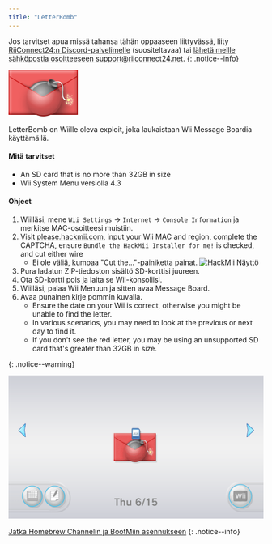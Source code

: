 ```yaml
---
title: "LetterBomb"
---
```


Jos tarvitset apua missä tahansa tähän oppaaseen liittyvässä, liity [RiiConnect24:n Discord-palvelimelle](https://discord.gg/rc24) (suositeltavaa) tai [ lähetä meille sähköpostia osoitteeseen support@riiconnect24.net](mailto:support@riiconnect24.net).
{: .notice--info}

![LetterBomb](/images/letterbomb.png)

LetterBomb on Wiille oleva exploit, joka laukaistaan Wii Message Boardia käyttämällä.

#### Mitä tarvitset
- An SD card that is no more than 32GB in size
- Wii System Menu versiolla 4.3

#### Ohjeet


1. Wiilläsi, mene `Wii Settings` -> `Internet` -> `Console Information` ja merkitse MAC-osoitteesi muistiin.
1. Visit [please.hackmii.com](https://please.hackmii.com), input your Wii MAC and region, complete the CAPTCHA, ensure `Bundle the HackMii Installer for me!` is checked, and cut either wire
   - Ei ole väliä, kumpaa "Cut the..."-painiketta painat. ![HackMii Näyttö](/images/Wii/LetterBomb-PC.png)
1. Pura ladatun ZIP-tiedoston sisältö SD-korttisi juureen.
1. Ota SD-kortti pois ja laita se Wii-konsoliisi.
1. Wiilläsi, palaa Wii Menuun ja sitten avaa Message Board.
1. Avaa punainen kirje pommin kuvalla.
   - Ensure the date on your Wii is correct, otherwise you might be unable to find the letter.
   - In various scenarios, you may need to look at the previous or next day to find it.
   - If you don't see the red letter, you may be using an unsupported SD card that's greater than 32GB in size.


{: .notice--warning}


![LetterBomb Wii Menu](/images/Wii/LetterBomb-Wii.png)

[Jatka Homebrew Channelin ja BootMiin asennukseen](hbc)
{: .notice--info}
